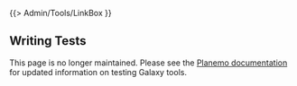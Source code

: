 {{> Admin/Tools/LinkBox }}
## Writing Tests

This page is no longer maintained. Please see the [Planemo documentation](http://planemo.readthedocs.io/)
for updated information on testing Galaxy tools.
